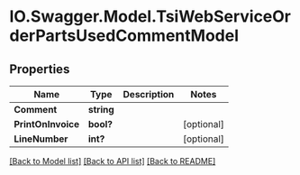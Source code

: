 # IO.Swagger.Model.TsiWebServiceOrderPartsUsedCommentModel
## Properties

Name | Type | Description | Notes
------------ | ------------- | ------------- | -------------
**Comment** | **string** |  | 
**PrintOnInvoice** | **bool?** |  | [optional] 
**LineNumber** | **int?** |  | [optional] 

[[Back to Model list]](../README.md#documentation-for-models) [[Back to API list]](../README.md#documentation-for-api-endpoints) [[Back to README]](../README.md)

